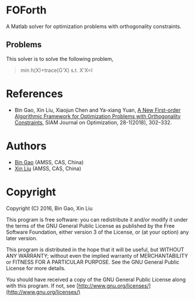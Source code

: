 # FOForth
A Matlab solver for optimization problems with orthogonality constraints.
## Problems
This solver is to solve the following problem,
> min h(X)+trace(G'X)
  s.t.  X'X=I

# References
+ Bin Gao, Xin Liu, Xiaojun Chen and Ya-xiang Yuan, [A New First-order Algorithmic Framework for Optimization Problems with Orthogonality Constraints](https://doi.org/10.1137/16M1098759), SIAM Journal on Optimization, 28-1(2018), 302–332. 

# Authors
+ [Bin Gao](https://www.gaobin.cc/) (AMSS, CAS, China)
+ [Xin Liu](http://lsec.cc.ac.cn/~liuxin/index.html) (AMSS, CAS, China)
# Copyright
Copyright (C) 2016, Bin Gao, Xin Liu

This program is free software: you can redistribute it and/or modify it under the terms of the GNU General Public License as published by the Free Software Foundation, either version 3 of the License, or (at your option) any later version.

This program is distributed in the hope that it will be useful, but WITHOUT ANY WARRANTY; without even the implied warranty of MERCHANTABILITY or FITNESS FOR A PARTICULAR PURPOSE. See the GNU General Public License for more details.

You should have received a copy of the GNU General Public License along with this program. If not, see [http://www.gnu.org/licenses/](http://www.gnu.org/licenses/)
